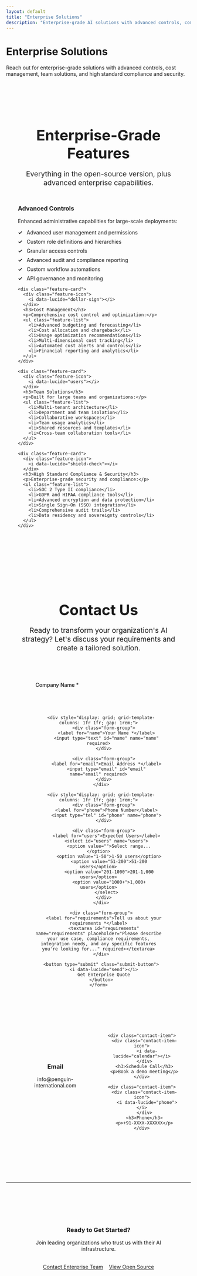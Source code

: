 ```yaml
---
layout: default
title: "Enterprise Solutions"
description: "Enterprise-grade AI solutions with advanced controls, compliance, and dedicated support"
---
```


<div class="hero">
  <h1>Enterprise Solutions</h1>
  <p>Reach out for enterprise-grade solutions with advanced controls, cost management, team solutions, and high standard compliance and security.</p>
</div>

<div class="enterprise-features">
  <h2 style="text-align: center; font-size: 2.5rem; margin-bottom: 1rem; color: var(--text-primary);">Enterprise-Grade Features</h2>
  <p style="text-align: center; color: var(--text-secondary); font-size: 1.2rem; margin-bottom: 3rem;">Everything in the open-source version, plus advanced enterprise capabilities.</p>
  
  <div class="feature-grid">
    <div class="feature-card">
      <div class="feature-icon">
        <i data-lucide="settings"></i>
      </div>
      <h3>Advanced Controls</h3>
      <p>Enhanced administrative capabilities for large-scale deployments:</p>
      <ul class="feature-list">
        <li>Advanced user management and permissions</li>
        <li>Custom role definitions and hierarchies</li>
        <li>Granular access controls</li>
        <li>Advanced audit and compliance reporting</li>
        <li>Custom workflow automations</li>
        <li>API governance and monitoring</li>
      </ul>
    </div>
    
    <div class="feature-card">
      <div class="feature-icon">
        <i data-lucide="dollar-sign"></i>
      </div>
      <h3>Cost Management</h3>
      <p>Comprehensive cost control and optimization:</p>
      <ul class="feature-list">
        <li>Advanced budgeting and forecasting</li>
        <li>Cost allocation and chargeback</li>
        <li>Usage optimization recommendations</li>
        <li>Multi-dimensional cost tracking</li>
        <li>Automated cost alerts and controls</li>
        <li>Financial reporting and analytics</li>
      </ul>
    </div>
    
    <div class="feature-card">
      <div class="feature-icon">
        <i data-lucide="users"></i>
      </div>
      <h3>Team Solutions</h3>
      <p>Built for large teams and organizations:</p>
      <ul class="feature-list">
        <li>Multi-tenant architecture</li>
        <li>Department and team isolation</li>
        <li>Collaborative workspaces</li>
        <li>Team usage analytics</li>
        <li>Shared resources and templates</li>
        <li>Cross-team collaboration tools</li>
      </ul>
    </div>
    
    <div class="feature-card">
      <div class="feature-icon">
        <i data-lucide="shield-check"></i>
      </div>
      <h3>High Standard Compliance & Security</h3>
      <p>Enterprise-grade security and compliance:</p>
      <ul class="feature-list">
        <li>SOC 2 Type II compliance</li>
        <li>GDPR and HIPAA compliance tools</li>
        <li>Advanced encryption and data protection</li>
        <li>Single Sign-On (SSO) integration</li>
        <li>Comprehensive audit trails</li>
        <li>Data residency and sovereignty controls</li>
      </ul>
    </div>
  </div>
</div>

<div class="contact-section">
  <h2 style="font-size: 2.5rem; margin-bottom: 1rem; color: var(--text-primary);">Contact Us</h2>
  <p style="color: var(--text-secondary); font-size: 1.2rem;">Ready to transform your organization's AI strategy? Let's discuss your requirements and create a tailored solution.</p>
  
  <div class="contact-form">
    <form action="https://formspree.io/f/your-form-id" method="POST">
      <div class="form-group">
        <label for="company">Company Name *</label>
        <input type="text" id="company" name="company" required>
      </div>
      
      <div style="display: grid; grid-template-columns: 1fr 1fr; gap: 1rem;">
        <div class="form-group">
          <label for="name">Your Name *</label>
          <input type="text" id="name" name="name" required>
        </div>
        
        <div class="form-group">
          <label for="email">Email Address *</label>
          <input type="email" id="email" name="email" required>
        </div>
      </div>
      
      <div style="display: grid; grid-template-columns: 1fr 1fr; gap: 1rem;">
        <div class="form-group">
          <label for="phone">Phone Number</label>
          <input type="tel" id="phone" name="phone">
        </div>
        
        <div class="form-group">
          <label for="users">Expected Users</label>
          <select id="users" name="users">
            <option value="">Select range...</option>
            <option value="1-50">1-50 users</option>
            <option value="51-200">51-200 users</option>
            <option value="201-1000">201-1,000 users</option>
            <option value="1000+">1,000+ users</option>
          </select>
        </div>
      </div>
      
      <div class="form-group">
        <label for="requirements">Tell us about your requirements *</label>
        <textarea id="requirements" name="requirements" placeholder="Please describe your use case, compliance requirements, integration needs, and any specific features you're looking for..." required></textarea>
      </div>
      
      <button type="submit" class="submit-button">
        <i data-lucide="send"></i>
        Get Enterprise Quote
      </button>
    </form>
  </div>
  
  <div class="contact-info">
    <div class="contact-item">
      <div class="contact-item-icon">
        <i data-lucide="mail"></i>
      </div>
      <h3>Email</h3>
      <p>info@penguin-international.com</p>
    </div>
    
    <div class="contact-item">
      <div class="contact-item-icon">
        <i data-lucide="calendar"></i>
      </div>
      <h3>Schedule Call</h3>
      <p>Book a demo meeting</p>
    </div>
    
    <div class="contact-item">
      <div class="contact-item-icon">
        <i data-lucide="phone"></i>
      </div>
      <h3>Phone</h3>
      <p>+91-XXXX-XXXXXX</p>
    </div>
  </div>
</div>

---

<div style="text-align: center; background: var(--bg-secondary); padding: 3rem; border-radius: 12px; margin: 3rem 0; border: 1px solid var(--border-color);">
  <h3 style="color: var(--text-primary); margin-bottom: 1rem;">Ready to Get Started?</h3>
  <p style="color: var(--text-secondary); margin-bottom: 2rem;">Join leading organizations who trust us with their AI infrastructure.</p>
  <div style="display: flex; gap: 1rem; justify-content: center; flex-wrap: wrap;">
    <a href="#contact-form" class="cta-button">
      <i data-lucide="phone"></i>
      Contact Enterprise Team
    </a>
    <a href="https://github.com/Penguin-International-Gurgaon/ai-chatbot-entrpise-kit" class="cta-button" style="background: transparent; border: 2px solid var(--accent-green); color: var(--accent-green);">
      <i data-lucide="github"></i>
      View Open Source
    </a>
  </div>
</div>

<style>
.enterprise-features {
  padding: 4rem 2rem;
  max-width: 1200px;
  margin: 0 auto;
}

.feature-list {
  list-style: none;
  padding: 0;
}

.feature-list li {
  color: var(--text-secondary);
  margin-bottom: 0.5rem;
  padding-left: 1.5rem;
  position: relative;
}

.feature-list li:before {
  content: "✓";
  color: var(--accent-green);
  font-weight: bold;
  position: absolute;
  left: 0;
}

.contact-section {
  padding: 4rem 2rem;
  max-width: 800px;
  margin: 0 auto;
  text-align: center;
}

.contact-form {
  background: var(--bg-secondary);
  border: 1px solid var(--border-color);
  border-radius: 12px;
  padding: 3rem;
  margin: 2rem 0;
  box-shadow: var(--shadow-sm);
}

.form-group {
  margin-bottom: 1.5rem;
  text-align: left;
}

.form-group label {
  display: block;
  margin-bottom: 0.5rem;
  color: var(--text-primary);
  font-weight: 500;
}

.form-group input,
.form-group select,
.form-group textarea {
  width: 100%;
  padding: 0.75rem;
  border: 1px solid var(--border-color);
  border-radius: 6px;
  background: var(--bg-primary);
  color: var(--text-primary);
  font-size: 1rem;
}

.form-group input:focus,
.form-group select:focus,
.form-group textarea:focus {
  outline: none;
  border-color: var(--accent-green);
  box-shadow: 0 0 0 3px rgba(0, 255, 136, 0.1);
}

.form-group textarea {
  min-height: 120px;
  resize: vertical;
}

.submit-button {
  background: var(--accent-green);
  color: var(--bg-primary);
  padding: 1rem 2rem;
  border: none;
  border-radius: 8px;
  font-size: 1.1rem;
  font-weight: 600;
  cursor: pointer;
  transition: all 0.2s;
  width: 100%;
  display: flex;
  align-items: center;
  justify-content: center;
  gap: 0.5rem;
}

.submit-button:hover {
  background: var(--accent-green-dark);
  transform: translateY(-2px);
  box-shadow: var(--shadow-xl);
}

.submit-button i {
  width: 18px;
  height: 18px;
}

.contact-info {
  display: grid;
  grid-template-columns: repeat(auto-fit, minmax(200px, 1fr));
  gap: 2rem;
  margin: 3rem 0;
}

.contact-item {
  background: var(--bg-secondary);
  border: 1px solid var(--border-color);
  border-radius: 8px;
  padding: 1.5rem;
  text-align: center;
  box-shadow: var(--shadow-sm);
}

.contact-item-icon {
  width: 48px;
  height: 48px;
  margin: 0 auto 1rem;
  background: var(--accent-green);
  border-radius: 12px;
  display: flex;
  align-items: center;
  justify-content: center;
  color: var(--bg-primary);
}

.contact-item-icon i {
  width: 24px;
  height: 24px;
}

@media (max-width: 768px) {
  .feature-grid {
    grid-template-columns: 1fr;
  }
  .contact-form {
    padding: 2rem;
  }
  .contact-form > div[style*="grid"] {
    grid-template-columns: 1fr !important;
  }
}
</style>

<script>
  document.addEventListener('DOMContentLoaded', function() {
    lucide.createIcons();
  });
</script>
